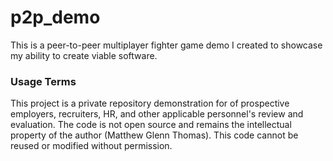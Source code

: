 # p2p_demo
This is a peer-to-peer multiplayer fighter game demo I created to showcase my ability to create viable software.

### Usage Terms
This project is a private repository demonstration for of prospective employers, recruiters, HR, and other applicable personnel's review and evaluation.
The code is not open source and remains the intellectual property of the author (Matthew Glenn Thomas).
This code cannot be reused or modified without permission.
